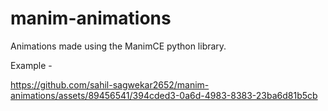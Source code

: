 # manim-animations
Animations made using the ManimCE python library.

Example - 

https://github.com/sahil-sagwekar2652/manim-animations/assets/89456541/394cded3-0a6d-4983-8383-23ba6d81b5cb

